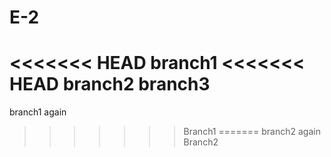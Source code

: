# E-2
<<<<<<< HEAD
branch1
<<<<<<< HEAD
branch2
branch3
=======
branch1 again
>>>>>>> Branch1
=======
branch2 again
>>>>>>> Branch2
